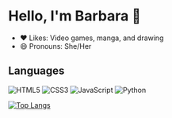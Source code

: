 # Hello, I'm Barbara 👋
- ♥ Likes: Video games, manga, and drawing
- 😄 Pronouns: She/Her

## Languages
![HTML5](https://img.shields.io/badge/-HTML5-E34F26?style=flat-square&logo=html5&logoColor=white)
![CSS3](https://img.shields.io/badge/-CSS3-1572B6?style=flat-square&logo=css3)
![JavaScript](https://img.shields.io/badge/-JavaScript-black?style=flat-square&logo=javascript)
![Python](https://img.shields.io/badge/-Python-black?style=flat-square&logo=Python)

[![Top Langs](https://github-readme-stats.vercel.app/api/top-langs/?username=straykoi&layout=compact)](https://github.com/anuraghazra/github-readme-stats)
